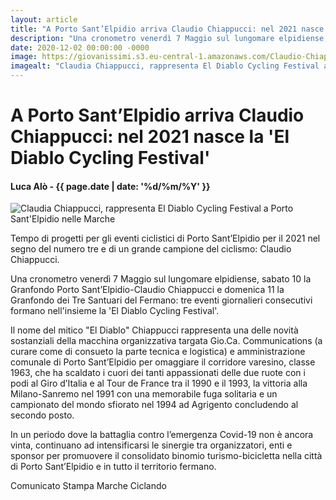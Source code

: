 ```yaml
---
layout: article
title: "A Porto Sant’Elpidio arriva Claudio Chiappucci: nel 2021 nasce la 'El Diablo Cycling Festival'"
description: "Una cronometro venerdì 7 Maggio sul lungomare elpidiense, sabato 10 la Granfondo Porto Sant’Elpidio-Claudio Chiappucci e domenica 11 la Granfondo dei Tre Santuari del Fermano: tre eventi giornalieri consecutivi formano nell'insieme la 'El Diablo Cycling Festival'."
date: 2020-12-02 00:00:00 -0000
image: https://giovanissimi.s3.eu-central-1.amazonaws.com/Claudio-Chiappucci-1+(1).jpg
imagealt: "Claudia Chiappucci, rappresenta El Diablo Cycling Festival a Porto Sant'Elpidio nelle Marche"
---
```


# A Porto Sant’Elpidio arriva Claudio Chiappucci: nel 2021 nasce la 'El Diablo Cycling Festival'

#### Luca Alò - {{ page.date | date: '%d/%m/%Y' }}

![Claudia Chiappucci, rappresenta El Diablo Cycling Festival a Porto Sant'Elpidio nelle Marche](https://giovanissimi.s3.eu-central-1.amazonaws.com/Claudio-Chiappucci-1+(1).jpg)

Tempo di progetti per gli eventi ciclistici di Porto Sant’Elpidio per il 2021 nel segno del numero tre e di un grande campione del ciclismo: Claudio Chiappucci.

Una cronometro venerdì 7 Maggio sul lungomare elpidiense, sabato 10 la Granfondo Porto Sant’Elpidio-Claudio Chiappucci e domenica 11 la Granfondo dei Tre Santuari del Fermano: tre eventi giornalieri consecutivi formano nell'insieme la 'El Diablo Cycling Festival'.

Il nome del mitico "El Diablo" Chiappucci rappresenta una delle novità sostanziali della macchina organizzativa targata Gio.Ca. Communications (a curare come di consueto la parte tecnica e logistica) e amministrazione comunale di Porto Sant’Elpidio per omaggiare il corridore varesino, classe 1963, che ha scaldato i cuori dei tanti appassionati delle due ruote con i podi al Giro d’Italia e al Tour de France tra il 1990 e il 1993, la vittoria alla Milano-Sanremo nel 1991 con una memorabile fuga solitaria e un campionato del mondo sfiorato nel 1994 ad Agrigento concludendo al secondo posto.

In un periodo dove la battaglia contro l’emergenza Covid-19 non è ancora vinta, continuano ad intensificarsi le sinergie tra organizzatori, enti e sponsor per promuovere il consolidato binomio turismo-bicicletta nella città di Porto Sant’Elpidio e in tutto il territorio fermano.

Comunicato Stampa Marche Ciclando
